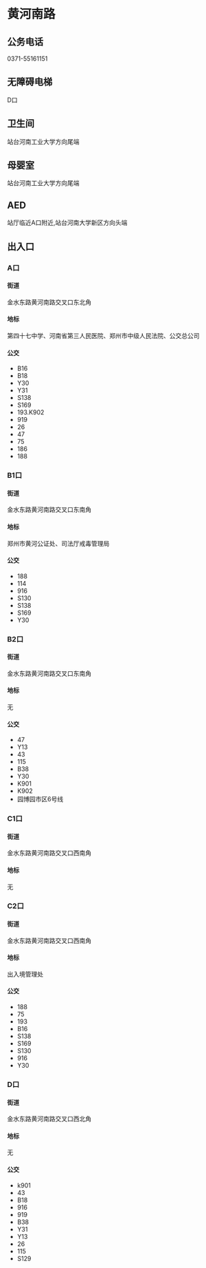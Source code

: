 # 黄河南路

## 公务电话

0371-55161151

## 无障碍电梯

D口

## 卫生间

站台河南工业大学方向尾端

## 母婴室

站台河南工业大学方向尾端

## AED

站厅临近A口附近,站台河南大学新区方向头端

## 出入口

### A口

#### 街道

金水东路黄河南路交叉口东北角

#### 地标

第四十七中学、河南省第三人民医院、郑州市中级人民法院、公交总公司

#### 公交

- B16
- B18
- Y30
- Y31
- S138
- S169
- 193.K902
- 919
- 26
- 47
- 75
- 186
- 188

### B1口

#### 街道

金水东路黄河南路交叉口东南角

#### 地标

郑州市黄河公证处、司法厅戒毒管理局

#### 公交

- 188
- 114
- 916
- S130
- S138
- S169
- Y30

### B2口

#### 街道

金水东路黄河南路交叉口东南角

#### 地标

无

#### 公交

- 47
- Y13
- 43
- 115
- B38
- Y30
- K901
- K902
- 园博园市区6号线

### C1口

#### 街道

金水东路黄河南路交叉口西南角

#### 地标

无

### C2口

#### 街道

金水东路黄河南路交叉口西南角

#### 地标

出入境管理处

#### 公交

- 188
- 75
- 193
- B16
- S138
- S169
- S130
- 916
- Y30

### D口

#### 街道

金水东路黄河南路交叉口西北角

#### 地标

无

#### 公交

- k901
- 43
- B18
- 916
- 919
- B38
- Y31
- Y13
- 26
- 115
- S129

